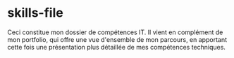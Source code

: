 # skills-file
Ceci constitue mon dossier de compétences IT. Il vient en complément de mon portfolio, qui offre une vue d'ensemble de mon parcours, en apportant cette fois une présentation plus détaillée de mes compétences techniques.
